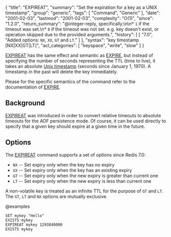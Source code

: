 {
  "title": "EXPIREAT",
  "summary": "Set the expiration for a key as a UNIX timestamp",
  "group": "generic",
  "tags": [
    "Command",
    "Generic"
  ],
  "date": "2001-02-03",
  "lastmod": "2001-02-03",
  "complexity": "O(1)",
  "since": "1.2.0",
  "return_summary": "@integer-reply, specifically:\n\n* `1` if the timeout was set.\n* `0` if the timeout was not set. e.g. key doesn't exist, or operation skipped due to the provided arguments.",
  "history": [
    [
      "7.0",
      "Added options: `NX`, `XX`, `GT` and `LT`."
    ]
  ],
  "syntax": "key timestamp [NX|XX|GT|LT]",
  "acl_categories": [
    "keyspace",
    "write",
    "slow"
  ]
}

[EXPIREAT](/commands/expireat) has the same effect and semantic as [EXPIRE](/commands/expire), but instead of
specifying the number of seconds representing the TTL (time to live), it takes
an absolute [Unix timestamp][hewowu] (seconds since January 1, 1970). A
timestamp in the past will delete the key immediately.

[hewowu]: http://en.wikipedia.org/wiki/Unix_time

Please for the specific semantics of the command refer to the documentation of
[EXPIRE](/commands/expire).

## Background

[EXPIREAT](/commands/expireat) was introduced in order to convert relative timeouts to absolute
timeouts for the AOF persistence mode.
Of course, it can be used directly to specify that a given key should expire at
a given time in the future.

## Options

The [EXPIREAT](/commands/expireat) command supports a set of options since Redis 7.0:

* `NX` -- Set expiry only when the key has no expiry
* `XX` -- Set expiry only when the key has an existing expiry
* `GT` -- Set expiry only when the new expiry is greater than current one
* `LT` -- Set expiry only when the new expiry is less than current one

A non-volatile key is treated as an infinite TTL for the purpose of `GT` and `LT`.
The `GT`, `LT` and `NX` options are mutually exclusive.

@examples

```cli
SET mykey "Hello"
EXISTS mykey
EXPIREAT mykey 1293840000
EXISTS mykey
```

